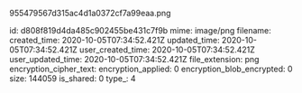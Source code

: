 955479567d315ac4d1a0372cf7a99eaa.png

id: d808f819d4da485c902455be431c7f9b
mime: image/png
filename: 
created_time: 2020-10-05T07:34:52.421Z
updated_time: 2020-10-05T07:34:52.421Z
user_created_time: 2020-10-05T07:34:52.421Z
user_updated_time: 2020-10-05T07:34:52.421Z
file_extension: png
encryption_cipher_text: 
encryption_applied: 0
encryption_blob_encrypted: 0
size: 144059
is_shared: 0
type_: 4